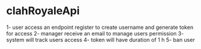 # clahRoyaleApi

1- user access an endpoint register to create username and generate token for access
2- manager receive an email to manage users permission
3- system will track users access
4- token will have duration of 1 h
5- ban user

